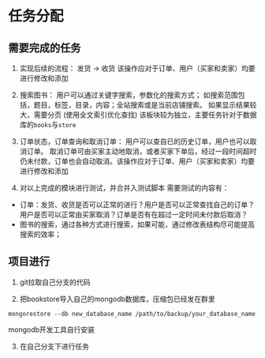# 任务分配

## 需要完成的任务
1. 实现后续的流程：
发货 -> 收货
该操作应对于订单、用户（买家和卖家）均要进行修改和添加

2. 搜索图书：
用户可以通过关键字搜索，参数化的搜索方式；
如搜索范围包括，题目，标签，目录，内容；全站搜索或是当前店铺搜索。
如果显示结果较大，需要分页
(使用全文索引优化查找)
该板块较为独立，主要任务针对于数据库的`books`与`store`

3. 订单状态，订单查询和取消订单：
用户可以查自已的历史订单，用户也可以取消订单。
取消订单可由买家主动地取消，或者买家下单后，经过一段时间超时仍未付款，订单也会自动取消。该操作应对于订单、用户（买家和卖家）均要进行修改和添加

4. 对以上完成的模块进行测试，并合并入测试脚本
需要测试的内容有：
- 订单：发货、收货是否可以正常的进行？用户是否可以正常查找自己的订单？用户是否可以正常由买家取消？订单是否有在超过一定时间未付款后取消？
- 图书的搜索，通过各种方式进行搜索，如果可能，通过修改表结构尽可能提高搜索的效率；

## 项目进行

1. git拉取自己分支的代码

2. 把bookstore导入自己的mongodb数据库，压缩包已经发在群里

```shell
mongorestore --db new_database_name /path/to/backup/your_database_name
```
mongodb开发工具自行安装

3. 在自己分支下进行任务
